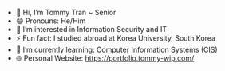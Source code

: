 - 👋 Hi, I’m Tommy Tran ~ Senior
- 😄 Pronouns: He/Him
- 👀 I’m interested in Information Security and IT
- ⚡ Fun fact: I studied abroad at Korea University, South Korea
- 🌱 I’m currently learning: Computer Information Systems (CIS)
- 🌐 Personal Website: https://portfolio.tommy-wip.com/



<!---
TommyQTran/TommyQTran is a ✨ special ✨ repository because its `README.md` (this file) appears on your GitHub profile.
You can click the Preview link to take a look at your changes.
--->
